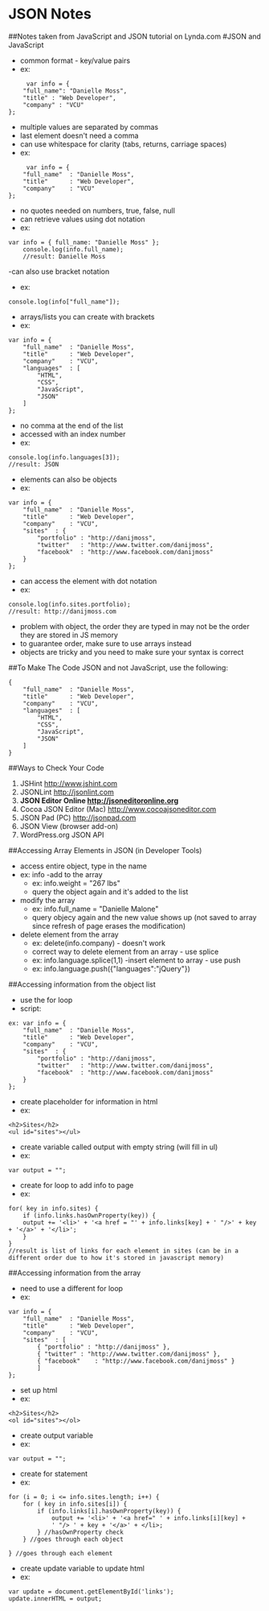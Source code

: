 # JSON Notes
##Notes taken from JavaScript and JSON tutorial on Lynda.com
#JSON and JavaScript
- common format - key/value pairs
- ex: 
```
     var info = {
	"full_name": "Danielle Moss",
	"title" : "Web Developer",
	"company" : "VCU"
};
```
- multiple values are separated by commas
- last element doesn't need a comma
- can use whitespace for clarity (tabs, returns, carriage spaces)
- ex: 
```
     var info = {
	"full_name"  : "Danielle Moss",
	"title"      : "Web Developer",
	"company"    : "VCU"
};
```
- no quotes needed on numbers, true, false, null
- can retrieve values using dot notation
- ex: 
```
var info = { full_name: "Danielle Moss" };
	console.log(info.full_name);
	//result: Danielle Moss
```	
-can also use bracket notation
- ex: 
```
console.log(info["full_name"]);	
```
- arrays/lists you can create with brackets
- ex: 
```
var info = {
	"full_name"  : "Danielle Moss",
	"title"      : "Web Developer",
	"company"    : "VCU",
	"languages"	 : [
		"HTML",
		"CSS",
		"JavaScript",
		"JSON"	
	]	
};
```
- no comma at the end of the list
- accessed with an index number
- ex: 
```
console.log(info.languages[3]);
//result: JSON
```
- elements can also be objects
- ex: 
```
var info = {
	"full_name"  : "Danielle Moss",
	"title"      : "Web Developer",
	"company"    : "VCU",
	"sites"	 : {
		"portfolio" : "http://danijmoss",
		"twitter"	: "http://www.twitter.com/danijmoss",
		"facebook"	: "http://www.facebook.com/danijmoss"		
	}	
};
```
- can access the element with dot notation
- ex: 
```
console.log(info.sites.portfolio);
//result: http://danijmoss.com
```
- problem with object, the order they are typed in may not be the order they are stored in JS memory
- to guarantee order, make sure to use arrays instead
- objects are tricky and you need to make sure your syntax is correct

##To Make The Code JSON and not JavaScript, use the following:
```
{
	"full_name"  : "Danielle Moss",
	"title"      : "Web Developer",
	"company"    : "VCU",
	"languages"	 : [
		"HTML",
		"CSS",
		"JavaScript",
		"JSON"	
	]	
}
```

##Ways to Check Your Code
1. JSHint http://www.jshint.com
2. JSONLint http://jsonlint.com
3. **JSON Editor Online http://jsoneditoronline.org**
4. Cocoa JSON Editor (Mac) http://www.cocoajsoneditor.com
5. JSON Pad (PC) http://jsonpad.com
6. JSON View (browser add-on)
7. WordPress.org JSON API

##Accessing Array Elements in JSON (in Developer Tools)
- access entire object, type in the name
- ex: 
info
-add to the array
	- ex: info.weight = "267 lbs"
	- query the object again and it's added to the list
- modify the array
	- ex: info.full_name = "Danielle Malone"
	- query objecy again and the new value shows up (not saved to array since refresh of page erases the modification)
- delete element from the array
	- ex: delete(info.company) - doesn't work
	- correct way to delete element from an array - use splice
	- ex: info.language.splice(1,1)
-insert element to array - use push
	- ex: info.language.push({"languages":"jQuery"})

##Accessing information from the object list
- use the for loop
- script:
```
ex: var info = {
	"full_name"  : "Danielle Moss",
	"title"      : "Web Developer",
	"company"    : "VCU",
	"sites"	 : {
		"portfolio" : "http://danijmoss",
		"twitter"	: "http://www.twitter.com/danijmoss",
		"facebook"	: "http://www.facebook.com/danijmoss"		
	}	
};
```
- create placeholder for information in html
- ex: 
```
<h2>Sites</h2>
<ul id="sites"></ul>
```
- create variable called output with empty string (will fill in ul)
- ex: 
```
var output = "";
```
- create for loop to add info to page
- ex: 
```
for( key in info.sites) {
	if (info.links.hasOwnProperty(key)) {
	output += '<li>' + '<a href = "' + info.links[key] + ' "/>' + key + '</a>' + '</li>'; 
	}
}
//result is list of links for each element in sites (can be in a different order due to how it's stored in javascript memory)
```

##Accessing information from the array
- need to use a different for loop
- ex: 
```
var info = {
	"full_name"  : "Danielle Moss",
	"title"      : "Web Developer",
	"company"    : "VCU",
	"sites"	 : [
		{ "portfolio" : "http://danijmoss" },
		{ "twitter"	: "http://www.twitter.com/danijmoss" },
		{ "facebook"	: "http://www.facebook.com/danijmoss" }	
		]	
};
```

- set up html
- ex: 
```
<h2>Sites</h2>
<ol id="sites"></ol>
```
- create output variable
- ex: 
```
var output = "";
```
- create for statement
- ex: 
```
for (i = 0; i <= info.sites.length; i++) {
	for ( key in info.sites[i]) {
		if (info.links[i].hasOwnProperty(key)) {
			output += '<li>' + '<a href=" ' + info.links[i][key] + 
			' "/> ' + key + '</a>' + </li>;
		} //hasOwnProperty check
	} //goes through each object
	
} //goes through each element
```
- create update variable to update html
- ex: 
```
var update = document.getElementById('links');
update.innerHTML = output;
```


